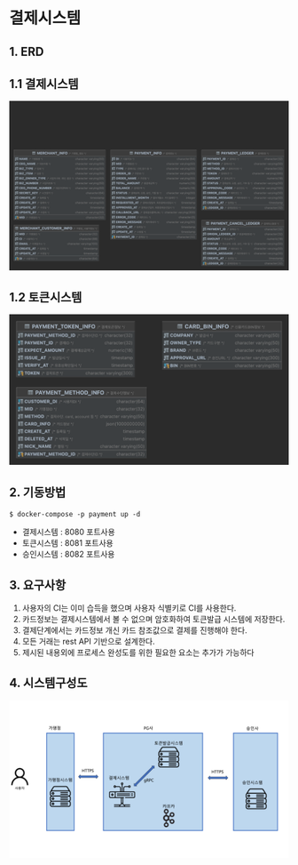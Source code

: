 # 결제시스템

## 1. ERD
## 1.1 결제시스템
![결제시스템_ERD.png](%EA%B2%B0%EC%A0%9C%EC%8B%9C%EC%8A%A4%ED%85%9C_ERD.png)

## 1.2 토큰시스템
![토큰시스템_ERD.png](%ED%86%A0%ED%81%B0%EC%8B%9C%EC%8A%A4%ED%85%9C_ERD.png)


## 2. 기동방법
```shell
$ docker-compose -p payment up -d
```

- 결제시스템 : 8080 포트사용
- 토큰시스템 : 8081 포트사용
- 승인시스템 : 8082 포트사용

## 3. 요구사항
1. 사용자의 CI는 이미 습득을 했으며 사용자 식별키로 CI를 사용한다.
2. 카드정보는 결제시스템에서 볼 수 없으며 암호화하여 토큰발급 시스템에 저장한다.
3. 결제단계에서는 카드정보 개신 카드 참조값으로 결제를 진행해야 한다.
4. 모든 거래는 rest API 기반으로 설계한다.
5. 제시된 내용외에 프로세스 완성도를 위한 필요한 요소는 추가가 가능하다

## 4. 시스템구성도
![아키텍쳐.png](%EC%95%84%ED%82%A4%ED%85%8D%EC%B3%90.png)

